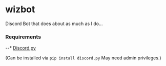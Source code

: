 # wizbot
Discord Bot that does about as much as I do...

### Requirements

--* [Discord.py](https://github.com/Rapptz/discord.py "Discord.py -- GitHub")

(Can be installed via `pip install discord.py` May need admin privileges.)
